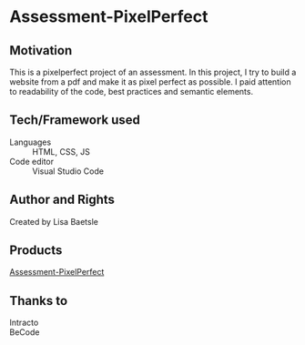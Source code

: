 # Assessment-PixelPerfect

## Motivation

This is a pixelperfect project of an assessment.
In this project, I try to build a website from a pdf and make it as pixel perfect as possible.
I paid attention to readability of the code, best practices and semantic elements.

## Tech/Framework used

<dl>
  <dt>Languages</dt>
  <dd>HTML, CSS, JS</dd> 
      
  <dt>Code editor</dt>
  <dd>Visual Studio Code</dd>
</dl>

## Author and Rights

Created by Lisa Baetsle

## Products

[Assessment-PixelPerfect](https://lisabaetsle.github.io/Assesment-PixelPerfect/)

## Thanks to

Intracto  
BeCode
